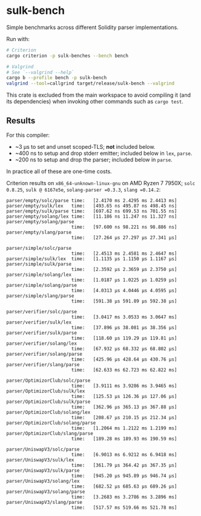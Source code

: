 # sulk-bench

Simple benchmarks across different Solidity parser implementations.

Run with:
```bash
# Criterion
cargo criterion -p sulk-benches --bench bench

# Valgrind
# See `--valgrind --help`
cargo b --profile bench -p sulk-bench
valgrind --tool=callgrind target/release/sulk-bench --valgrind
```

This crate is excluded from the main workspace to avoid compiling it (and its dependencies) when
invoking other commands such as `cargo test`.

## Results

For this compiler:
- ~3 µs to set and unset scoped-TLS; **not** included below.
- ~400 ns to setup and drop stderr emitter; included below in `lex`, `parse`.
- ~200 ns to setup and drop the parser; included below in `parse`.

In practice all of these are one-time costs.

Criterion results on `x86_64-unknown-linux-gnu` on AMD Ryzen 7 7950X;
`solc 0.8.25`, `sulk @ 6167e5e`, `solang-parser =0.3.3`, `slang =0.14.2`:

```
parser/empty/solc/parse time:   [2.4170 ms 2.4295 ms 2.4413 ms]
parser/empty/sulk/lex   time:   [493.65 ns 495.87 ns 498.45 ns]
parser/empty/sulk/parse time:   [697.62 ns 699.53 ns 701.55 ns]
parser/empty/solang/lex time:   [11.186 ns 11.247 ns 11.327 ns]
parser/empty/solang/parse
                        time:   [97.600 ns 98.221 ns 98.886 ns]
parser/empty/slang/parse
                        time:   [27.264 µs 27.297 µs 27.341 µs]

parser/simple/solc/parse
                        time:   [2.4513 ms 2.4581 ms 2.4647 ms]
parser/simple/sulk/lex  time:   [1.1135 µs 1.1150 µs 1.1167 µs]
parser/simple/sulk/parse
                        time:   [2.3592 µs 2.3659 µs 2.3750 µs]
parser/simple/solang/lex
                        time:   [1.0187 µs 1.0225 µs 1.0259 µs]
parser/simple/solang/parse
                        time:   [4.0313 µs 4.0446 µs 4.0595 µs]
parser/simple/slang/parse
                        time:   [591.38 µs 591.89 µs 592.38 µs]

parser/verifier/solc/parse
                        time:   [3.0417 ms 3.0533 ms 3.0647 ms]
parser/verifier/sulk/lex
                        time:   [37.896 µs 38.081 µs 38.356 µs]
parser/verifier/sulk/parse
                        time:   [118.60 µs 119.29 µs 119.81 µs]
parser/verifier/solang/lex
                        time:   [67.932 µs 68.332 µs 68.802 µs]
parser/verifier/solang/parse
                        time:   [425.96 µs 428.64 µs 430.76 µs]
parser/verifier/slang/parse
                        time:   [62.633 ms 62.723 ms 62.822 ms]

parser/OptimizorClub/solc/parse
                        time:   [3.9111 ms 3.9286 ms 3.9465 ms]
parser/OptimizorClub/sulk/lex
                        time:   [125.53 µs 126.36 µs 127.06 µs]
parser/OptimizorClub/sulk/parse
                        time:   [362.96 µs 365.13 µs 367.88 µs]
parser/OptimizorClub/solang/lex
                        time:   [208.67 µs 210.15 µs 212.34 µs]
parser/OptimizorClub/solang/parse
                        time:   [1.2064 ms 1.2122 ms 1.2199 ms]
parser/OptimizorClub/slang/parse
                        time:   [189.28 ms 189.93 ms 190.59 ms]

parser/UniswapV3/solc/parse
                        time:   [6.9013 ms 6.9212 ms 6.9418 ms]
parser/UniswapV3/sulk/lex
                        time:   [361.79 µs 364.42 µs 367.35 µs]
parser/UniswapV3/sulk/parse
                        time:   [945.20 µs 945.89 µs 946.74 µs]
parser/UniswapV3/solang/lex
                        time:   [682.52 µs 685.63 µs 689.26 µs]
parser/UniswapV3/solang/parse
                        time:   [3.2683 ms 3.2786 ms 3.2896 ms]
parser/UniswapV3/slang/parse
                        time:   [517.57 ms 519.66 ms 521.78 ms]
```

